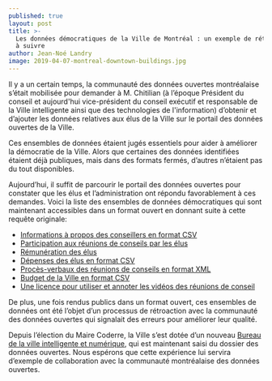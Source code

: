```yaml
---
published: true
layout: post
title: >-
  Les données démocratiques de la Ville de Montréal : un exemple de rétroaction
  à suivre
author: Jean-Noé Landry
image: 2019-04-07-montreal-downtown-buildings.jpg
---
```


Il y a un certain temps, la communauté des données ouvertes montréalaise s’était mobilisée pour demander à M. Chitilian (à l’époque Président du conseil et aujourd'hui vice-président du conseil exécutif et responsable de la Ville intelligente ainsi que des technologies de l'information) d’obtenir et d’ajouter les données relatives aux élus de la Ville sur le portail des données ouvertes de la Ville. 
 
Ces ensembles de données étaient jugés essentiels pour aider à améliorer la démocratie de la Ville. Alors que certaines des données identifiées étaient déjà publiques, mais dans des formats fermés, d’autres n’étaient pas du tout disponibles.
 
Aujourd’hui, il suffit de parcourir le portail des données ouvertes pour constater que les élus et l’administration ont répondu favorablement à ces demandes. Voici la liste des ensembles de données démocratiques qui sont maintenant accessibles dans un format ouvert en donnant suite à cette requête originale:
 
- [Informations à propos des conseillers en format CSV](http://donnees.ville.montreal.qc.ca/dataset/listes-des-elus-de-la-ville-de-montreal)
- [Participation aux réunions de conseils par les élus](http://donnees.ville.montreal.qc.ca/dataset/presence-des-elus-au-conseil-municipal)
- [Rémunération des élus](http://donnees.ville.montreal.qc.ca/dataset/remuneration-elus)
- [Dépenses des élus en format CSV](http://donnees.ville.montreal.qc.ca/dataset/contrats-octroyes-par-les-fonctionnaires-ville-centrale)
- [Procès-verbaux des réunions de conseils en format XML](http://donnees.ville.montreal.qc.ca/dataset/proces-verbaux-conseil-d-arrondissement-ville-marie-2002-a-2014)
- [Budget de la Ville en format CSV](http://donnees.ville.montreal.qc.ca/dataset/budget)
- [Une licence pour utiliser et annoter les vidéos des réunions de conseil](http://donnees.ville.montreal.qc.ca/dataset/webdiffusion-seances-conseil-municipal-archives)
 
De plus, une fois rendus publics dans un format ouvert, ces ensembles de données ont été l’objet d’un processus de rétroaction avec la communauté des données ouvertes qui signalait des erreurs pour améliorer leur qualité.

Depuis l’élection du Maire Coderre, la Ville s’est dotée d’un nouveau [Bureau de la ville intelligente et numérique](http://villeintelligente.montreal.ca/), qui est maintenant saisi du dossier des données ouvertes.  Nous espérons que cette expérience lui servira d’exemple de collaboration avec la communauté montréalaise des données ouvertes.
